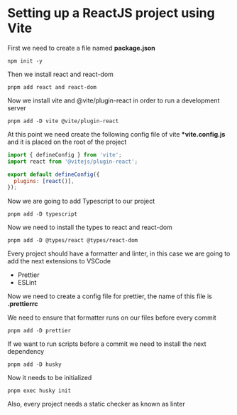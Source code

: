 # Setting up a ReactJS project using Vite

First we need to create a file named **package.json**

```
npm init -y
```

Then we install react and react-dom

```
pnpm add react and react-dom
```

Now we install vite and @vite/plugin-react in order to run a development server

```
pnpm add -D vite @vite/plugin-react
```

At this point we need create the following config file of vite **\*vite.config.js** and it is placed on the root of the project

```js
import { defineConfig } from 'vite';
import react from '@vitejs/plugin-react';

export default defineConfig({
  plugins: [react()],
});
```

Now we are going to add Typescript to our project

```
pnpm add -D typescript
```

Now we need to install the types to react and react-dom

```
pnpm add -D @types/react @types/react-dom
```

Every project should have a formatter and linter, in this case we are going to add the next extensions to VSCode

- Prettier
- ESLint

Now we need to create a config file for prettier, the name of this file is **.prettierrc**

We need to ensure that formatter runs on our files before every commit

```
pnpm add -D prettier
```

If we want to run scripts before a commit we need to install the next dependency

```
pnpm add -D husky
```

Now it needs to be initialized

```
pnpm exec husky init
```

Also, every project needs a static checker as known as linter

```

```
